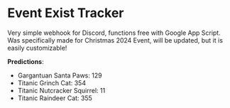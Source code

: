 # **Event Exist Tracker**

Very simple webhook for Discord, functions free with Google App Script. Was specifically made for Christmas 2024 Event, will be updated, but it is easily customizable!

**Predictions**:

- Gargantuan Santa Paws: 129
- Titanic Grinch Cat: 354
- Titanic Nutcracker Squirrel: 11
- Titanic Raindeer Cat: 355

